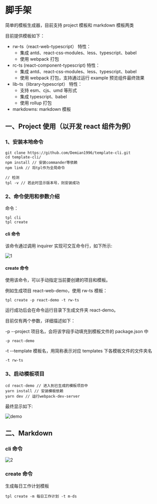 # 脚手架

简单的模板生成器，目前支持 project 模板和 markdown 模板两类

目前提供模板如下：

- rw-ts（react-web-typescript）
  特性：
  - 集成 antd、react-css-modules、less、typescript、babel
  - 使用 webpack 打包
- rc-ts (react-component-typescript)
  特性：
  - 集成 antd、react-css-modules、less、typescript、babel
  - 使用 webpack 打包，支持通过运行 example 预览组件最终效果
- lib-ts（library-typescript）
  特性：
  - 支持 esm、cjs、umd 等形式
  - 集成 typescript、babel
  - 使用 rollup 打包
- markdowns: markdown 模板

## 一、Project 使用（以开发 react 组件为例）

### 1、安装本地命令

```shell
git clone https://github.com/Demian1996/template-cli.git
cd template-cli/
npm install // 安装commander等依赖
npm link // 将tpl作为全局命令

// 检测
tpl -v // 若此时显示版本号，则安装成功
```

### 2、命令使用和参数介绍

命令：

```shell
tpl cli
tpl create
```

#### cli 命令

该命令通过调用 inquirer 实现可交互命令行，如下所示:

![1](https://store-g1.seewo.com/easiclass-public/e13b470c97494857a67777f1ce77df60)

#### create 命令

使用该命令，可以手动指定当前要创建的项目和模板。

例如生成项目 react-web-demo，使用 rw-ts 模板：

```shell
tpl create -p react-demo -t rw-ts
```

运行成功后会在命令运行目录下生成文件夹 react-demo。

目前仅有两个参数，详细描述如下：

-p --project 项目名，会将该字段手动填充到模板文件的 package.json 中

```shell
-p react-demo
```

-t --template 模板名，用简称表示对应 templates 下各模板文件的文件夹名

```shell
-t rw-ts
```

### 3、启动模板项目

```shell
cd react-demo // 进入到已生成的模板项目中
yarn install // 安装模板依赖
yarn dev // 运行webpack-dev-server
```

最终显示如下:

![demo](https://store-g1.seewo.com/easiclass-public/646bd4cddc8344c5901ab10b29151f32)

## 二、Markdown

### cli 命令

![2](https://store-g1.seewo.com/easiclass-public/7e03cb50d8494098b23817e3887724a3)

### create 命令

生成每日工作计划模板

```shell
tpl create -m 每日工作计划 -t m-ds
```
